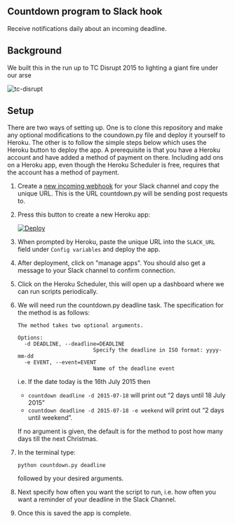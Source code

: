 Countdown program to Slack hook
-------------------------------
Receive notifications daily about an incoming deadline.

## Background

We built this in the run up to TC Disrupt 2015 to lighting a giant fire under our arse

![tc-disrupt](https://s3-eu-west-1.amazonaws.com/generic-assets.esplor.io/images_on_web/TC_Disrupt_Slack_Countdown.png)

## Setup

There are two ways of setting up. One is to clone this repository and make any optional modifications to the coundown.py file and deploy it yourself to Heroku. The other is to follow
the simple steps below which uses the Heroku button to deploy the app. A prerequisite is that 
you have a Heroku account and have added a method of payment on there. Including add ons on a Heroku app, even though the Heroku Scheduler is free, requires that the account has a method of payment.

1. Create a <a href="https://slack.com/services/new/incoming-webhook" target="_blank"> new incoming webhook</a> for your Slack channel and copy the unique URL. This is the URL countdown.py will be sending post requests to.

2. Press this button to create a new Heroku app:

    <a href="https://dashboard.heroku.com/new?template=https%3A%2F%2Fgithub.com%2Fesplorio%2Fslack-countdown%2Ftree%2Fmaster" target="_blank">
        <img src="https://www.herokucdn.com/deploy/button.png" alt="Deploy">
    </a>

3. When prompted by Heroku, paste the unique URL into the `SLACK_URL` field under `Config variables` and deploy the app.

4. After deployment, click on "manage apps". You should also get a message to your Slack channel
    to confirm connection.

5. Click on the Heroku Scheduler, this will open up a dashboard where we can run scripts periodically.

6. We will need run the countdown.py deadline task. The specification for the method is as follows:
    ```
    The method takes two optional arguments.

    Options:
      -d DEADLINE, --deadline=DEADLINE
                            Specify the deadline in ISO format: yyyy-mm-dd
      -e EVENT, --event=EVENT
                            Name of the deadline event
    ```
    i.e.
    If the date today is the 16th July 2015 then
    - `countdown deadline -d 2015-07-18` will print out “2 days until 18 July 2015”
    - `countdown deadline -d 2015-07-18 -e weekend` will print out “2 days until weekend”.

    If no argument is given, the default is for the method to post how many days till the
    next Christmas.

7. In the terminal type:
    ```
    python countdown.py deadline
    ```
    followed by your desired arguments.

8. Next specify how often you want the script to run, i.e. how often you want a reminder of your deadline in the Slack Channel.

9. Once this is saved the app is complete.
